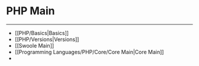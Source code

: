 # PHP Main
***
- [[PHP/Basics|Basics]]
- [[PHP/Versions|Versions]]
- [[Swoole Main]]
- [[Programming Languages/PHP/Core/Core Main|Core Main]]
- 